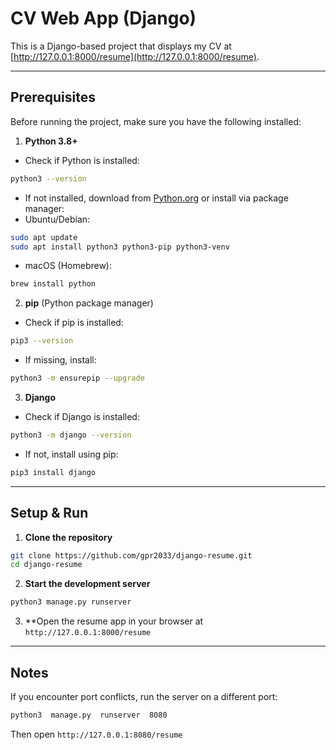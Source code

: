 
# CV Web App (Django)

  

This is a Django-based project that displays my CV at [http://127.0.0.1:8000/resume](http://127.0.0.1:8000/resume).
  
---
  
## Prerequisites
  
Before running the project, make sure you have the following installed:

1.  **Python 3.8+**
- Check if Python is installed:
```bash
python3 --version
```
- If not installed, download from [Python.org](https://www.python.org/downloads/) or install via package manager:
- Ubuntu/Debian:
```bash
sudo apt update
sudo apt install python3 python3-pip python3-venv
```
- macOS (Homebrew):
```bash
brew install python
```
2.  **pip** (Python package manager)
- Check if pip is installed:
```bash
pip3 --version
```
- If missing, install:
```bash
python3 -m ensurepip --upgrade
```
3.  **Django**
- Check if Django is installed:
```bash
python3 -m django --version
```
- If not, install using pip:
```bash
pip3 install django
```
---
  
## Setup & Run
  
1.  **Clone the repository**
```bash
git clone https://github.com/gpr2033/django-resume.git
cd django-resume
```
2.  **Start the development server**
```bash
python3 manage.py runserver
```
3. **Open the resume app in your browser at `http://127.0.0.1:8000/resume`
---

## Notes
  
If you encounter port conflicts, run the server on a different port:
```bash
python3  manage.py  runserver  8080
```
Then open `http://127.0.0.1:8080/resume`
